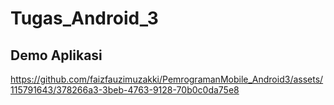 # Tugas_Android_3

## Demo Aplikasi





https://github.com/faizfauzimuzakki/PemrogramanMobile_Android3/assets/115791643/378266a3-3beb-4763-9128-70b0c0da75e8


